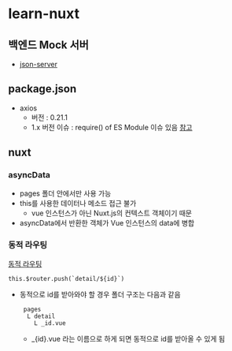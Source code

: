 # learn-nuxt

## 백엔드 Mock 서버

- [json-server](https://github.com/typicode/json-server)

## package.json

- axios
  - 버전 : 0.21.1
  - 1.x 버전 이슈 : require() of ES Module 이슈 있음
    [참고](https://github.com/axios/axios/issues/5091)

## nuxt

### asyncData

- pages 폴더 안에서만 사용 가능
- this를 사용한 데이터나 메소드 접근 불가
  - vue 인스턴스가 아닌 Nuxt.js의 컨텍스트 객체이기 때문
- asyncData에서 반환한 객체가 Vue 인스턴스의 data에 병합

### 동적 라우팅

[동적 라우팅](https://develop365.gitlab.io/nuxtjs-0.10.7-doc/ko/guide/routing/#%EB%8F%99%EC%A0%81-%EB%9D%BC%EC%9A%B0%ED%8A%B8)

```
this.$router.push(`detail/${id}`)
```

- 동적으로 id를 받아와야 할 경우 폴더 구조는 다음과 같음
  ```
   pages
    L detail
      L _id.vue
  ```
  - \_{id}.vue 라는 이름으로 하게 되면 동적으로 id를 받아올 수 있게 됨
